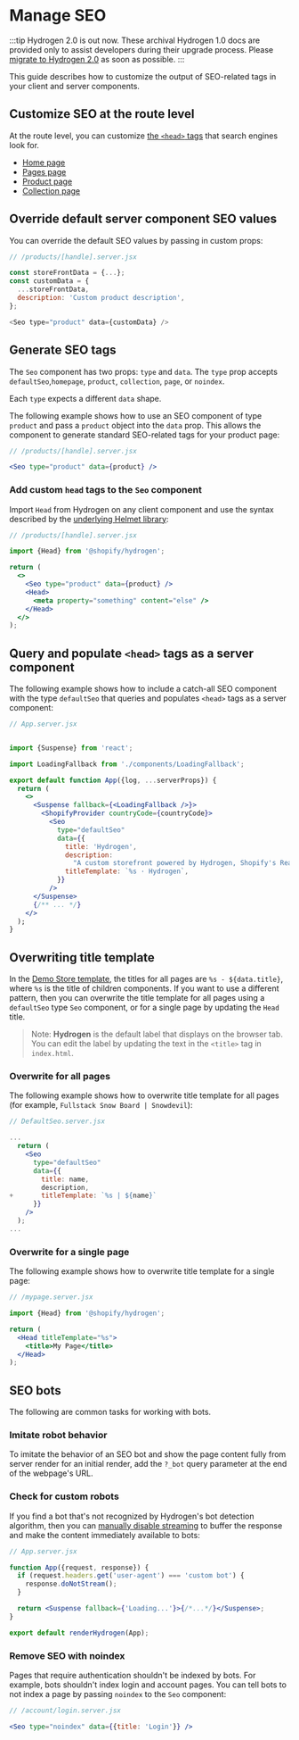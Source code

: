# Manage SEO


:::tip
Hydrogen 2.0 is out now. These archival Hydrogen 1.0 docs are provided only to assist developers during their upgrade process. Please [migrate to Hydrogen 2.0](https://shopify.dev/docs/custom-storefronts/hydrogen/migrate-hydrogen-remix) as soon as possible.
:::


This guide describes how to customize the output of SEO-related tags in your client and server components.

## Customize SEO at the route level

At the route level, you can customize [the `<head>` tags](/tutorials/seo/index.md#seo-client-component) that search engines look for.

- [Home page](https://github.com/Shopify/hydrogen/blob/main/templates/demo-store/src/routes/index.server.tsx)
- [Pages page](https://github.com/Shopify/hydrogen/blob/main/templates/demo-store/src/routes/pages/%5Bhandle%5D.server.tsx)
- [Product page](https://github.com/Shopify/hydrogen/blob/main/templates/demo-store/src/routes/products/%5Bhandle%5D.server.tsx)
- [Collection page](https://github.com/Shopify/hydrogen/blob/main/templates/demo-store/src/routes/collections/%5Bhandle%5D.server.tsx)

## Override default server component SEO values

You can override the default SEO values by passing in custom props:

```js
// /products/[handle].server.jsx

const storeFrontData = {...};
const customData = {
  ...storeFrontData,
  description: 'Custom product description',
};

<Seo type="product" data={customData} />
```



## Generate SEO tags

The `Seo` component has two props: `type` and `data`. The `type` prop accepts `defaultSeo`,`homepage`, `product`, `collection`, `page`, or `noindex`.

Each `type` expects a different `data` shape.

The following example shows how to use an SEO component of type `product` and pass a `product` object into the `data` prop. This allows the component to generate standard SEO-related tags for your product page:

```jsx
// /products/[handle].server.jsx

<Seo type="product" data={product} />
```



### Add custom `head` tags to the `Seo` component

Import `Head` from Hydrogen on any client component and use the syntax described by the [underlying Helmet library](https://github.com/nfl/react-helmet):

```jsx
// /products/[handle].server.jsx

import {Head} from '@shopify/hydrogen';

return (
  <>
    <Seo type="product" data={product} />
    <Head>
      <meta property="something" content="else" />
    </Head>
  </>
);
```



## Query and populate `<head>` tags as a server component

The following example shows how to include a catch-all SEO component with the type `defaultSeo` that queries and populates `<head>` tags as a server component:

```jsx
// App.server.jsx


import {Suspense} from 'react';

import LoadingFallback from './components/LoadingFallback';

export default function App({log, ...serverProps}) {
  return (
    <>
      <Suspense fallback={<LoadingFallback />}>
        <ShopifyProvider countryCode={countryCode}>
          <Seo
            type="defaultSeo"
            data={{
              title: 'Hydrogen',
              description:
                "A custom storefront powered by Hydrogen, Shopify's React-based framework for building headless.",
              titleTemplate: `%s · Hydrogen`,
            }}
          />
      </Suspense>
      {/** ... */}
    </>
  );
}

```



## Overwriting title template

In the [Demo Store template](/tutorials/getting-started/templates.md#demo-store-template), the titles for all pages are `%s - ${data.title}`, where `%s` is the title of children components. If you want to use a different pattern, then you can overwrite the title template for all pages using a `defaultSeo` type `Seo` component, or for a single page by updating the `Head` title.

> Note:
> **Hydrogen** is the default label that displays on the browser tab. You can edit the label by updating the text in the `<title>` tag in `index.html`.

### Overwrite for all pages

The following example shows how to overwrite title template for all pages (for example, `Fullstack Snow Board | Snowdevil`):

```jsx
// DefaultSeo.server.jsx

...
  return (
    <Seo
      type="defaultSeo"
      data={{
        title: name,
        description,
+       titleTemplate: `%s | ${name}`
      }}
    />
  );
...
```



### Overwrite for a single page

The following example shows how to overwrite title template for a single page:

```jsx
// /mypage.server.jsx

import {Head} from '@shopify/hydrogen';

return (
  <Head titleTemplate="%s">
    <title>My Page</title>
  </Head>
);
```



## SEO bots

The following are common tasks for working with bots.

### Imitate robot behavior

To imitate the behavior of an SEO bot and show the page content fully from server render for an initial render, add the `?_bot` query parameter at the end of the webpage's URL.

### Check for custom robots

If you find a bot that's not recognized by Hydrogen's bot detection algorithm, then you can [manually disable streaming](/tutorials/routing/manage-routes.md#disable-streaming-for-routes) to buffer the response and make the content immediately available to bots:

```jsx
// App.server.jsx

function App({request, response}) {
  if (request.headers.get('user-agent') === 'custom bot') {
    response.doNotStream();
  }

  return <Suspense fallback={'Loading...'}>{/*...*/}</Suspense>;
}

export default renderHydrogen(App);
```



### Remove SEO with noindex

Pages that require authentication shouldn't be indexed by bots. For example, bots shouldn't index login and account pages. You can tell bots to not index a page by passing `noindex` to the `Seo` component:

```jsx
// /account/login.server.jsx

<Seo type="noindex" data={{title: 'Login'}} />
```


